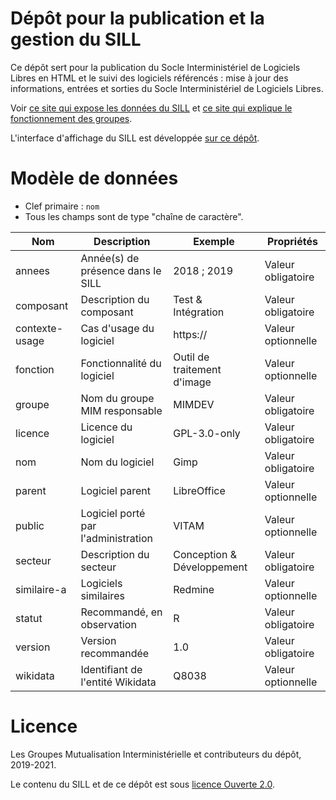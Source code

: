 # Dépôt pour la publication et la gestion du SILL

Ce dépôt sert pour la publication du Socle Interministériel de
Logiciels Libres en HTML et le suivi des logiciels référencés : mise à
jour des informations, entrées et sorties du Socle Interministériel de
Logiciels Libres.

Voir [ce site qui expose les données du
SILL](https://sill.etalab.gouv.fr) et [ce site qui explique le
fonctionnement des groupes](https://disic.github.io/sill/).

L'interface d'affichage du SILL est développée [sur ce
dépôt](https://github.com/etalab/sillweb).

# Modèle de données

- Clef primaire : `nom`
- Tous les champs sont de type "chaîne de caractère".

| Nom            | Description                         | Exemple                     | Propriétés         |
|----------------|-------------------------------------|-----------------------------|--------------------|
| annees         | Année(s) de présence dans le SILL   | 2018 ; 2019                 | Valeur obligatoire |
| composant      | Description du composant            | Test & Intégration          | Valeur obligatoire |
| contexte-usage | Cas d'usage du logiciel             | https://                    | Valeur optionnelle |
| fonction       | Fonctionnalité du logiciel          | Outil de traitement d'image | Valeur optionnelle |
| groupe         | Nom du groupe MIM responsable       | MIMDEV                      | Valeur obligatoire |
| licence        | Licence du logiciel                 | GPL-3.0-only                | Valeur obligatoire |
| nom            | Nom du logiciel                     | Gimp                        | Valeur obligatoire |
| parent         | Logiciel parent                     | LibreOffice                 | Valeur optionnelle |
| public         | Logiciel porté par l'administration | VITAM                       | Valeur optionnelle |
| secteur        | Description du secteur              | Conception & Développement  | Valeur obligatoire |
| similaire-a    | Logiciels similaires                | Redmine                     | Valeur optionnelle |
| statut         | Recommandé, en observation          | R                           | Valeur obligatoire |
| version        | Version recommandée                 | 1.0                         | Valeur obligatoire |
| wikidata       | Identifiant de l'entité Wikidata    | Q8038                       | Valeur optionnelle |

# Licence

Les Groupes Mutualisation Interministérielle et contributeurs du dépôt, 2019-2021.

Le contenu du SILL et de ce dépôt est sous [licence Ouverte 2.0](LICENCE.md).
